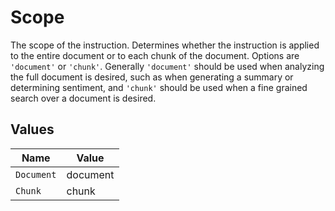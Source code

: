 # Scope

The scope of the instruction. Determines whether the instruction is applied to the entire document or to each chunk of the document. Options are `'document'` or `'chunk'`. Generally `'document'` should be used when analyzing the full document is desired, such as when generating a summary or determining sentiment, and `'chunk'` should be used when a fine grained search over a document is desired.


## Values

| Name       | Value      |
| ---------- | ---------- |
| `Document` | document   |
| `Chunk`    | chunk      |